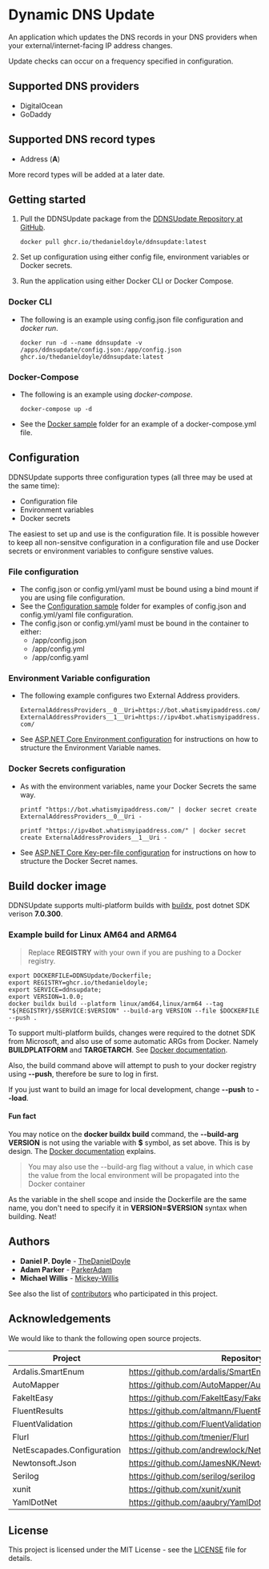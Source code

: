 # Dynamic DNS Update

An application which updates the DNS records in your DNS providers when your external/internet-facing IP address changes.

Update checks can occur on a frequency specified in configuration.

## Supported DNS providers

* DigitalOcean
* GoDaddy

## Supported DNS record types

* Address (**A**)

More record types will be added at a later date.

## Getting started

1. Pull the DDNSUpdate package from the [DDNSUpdate Repository at GitHub](https://github.com/users/TheDanielDoyle/packages/container/package/ddnsupdate).

    ``docker pull ghcr.io/thedanieldoyle/ddnsupdate:latest``

2. Set up configuration using either config file, environment variables or Docker secrets.

3. Run the application using either Docker CLI or Docker Compose.

### Docker CLI

* The following is an example using config.json file configuration and *docker run*.

    ``docker run -d --name ddnsupdate -v /apps/ddnsupdate/config.json:/app/config.json ghcr.io/thedanieldoyle/ddnsupdate:latest``

### Docker-Compose

* The following is an example using *docker-compose*.

    ``docker-compose up -d``

* See the [Docker sample](https://github.com/TheDanielDoyle/DDNSUpdate/tree/master/samples/) folder for an example of a docker-compose.yml file.

## Configuration

DDNSUpdate supports three configuration types (all three may be used at the same time):

* Configuration file
* Environment variables
* Docker secrets

The easiest to set up and use is the configuration file. It is possible however to keep all non-sensitve configuration in a configuration file and use Docker secrets or environment variables to configure senstive values.

### File configuration

* The config.json or config.yml/yaml must be bound using a bind mount if you are using file configuration.
* See the [Configuration sample](https://github.com/TheDanielDoyle/DDNSUpdate/tree/master/samples/Configuration) folder for examples of config.json and config.yml/yaml file configuration.
* The config.json or config.yml/yaml must be bound in the container to either:
  * /app/config.json
  * /app/config.yml
  * /app/config.yaml

### Environment Variable configuration

* The following example configures two External Address providers.

    ``ExternalAddressProviders__0__Uri=https://bot.whatismyipaddress.com/``
    ``ExternalAddressProviders__1__Uri=https://ipv4bot.whatismyipaddress.com/``

* See [ASP.NET Core Environment configuration](https://docs.microsoft.com/en-us/aspnet/core/fundamentals/configuration/?view=aspnetcore-3.1#environment-variables) for instructions on how to structure the Environment Variable names.

### Docker Secrets configuration

* As with the environment variables, name your Docker Secrets the same way.

    ``printf "https://bot.whatismyipaddress.com/" | docker secret create ExternalAddressProviders__0__Uri -``

    ``printf "https://ipv4bot.whatismyipaddress.com/" | docker secret create ExternalAddressProviders__1__Uri -``

* See [ASP.NET Core Key-per-file configuration](https://docs.microsoft.com/en-us/aspnet/core/fundamentals/configuration/?view=aspnetcore-3.1#key-per-file-configuration-provider) for instructions on how to structure the Docker Secret names.

## Build docker image

DDNSUpdate supports multi-platform builds with [buildx](https://docs.docker.com/engine/reference/commandline/buildx/), post dotnet SDK verison **7.0.300**.

### Example build for Linux AM64 and ARM64

> Replace **REGISTRY** with your own if you are pushing to a Docker registry.

```shell
export DOCKERFILE=DDNSUpdate/Dockerfile;
export REGISTRY=ghcr.io/thedanieldoyle;
export SERVICE=ddnsupdate;
export VERSION=1.0.0;
docker buildx build --platform linux/amd64,linux/arm64 --tag "${REGISTRY}/$SERVICE:$VERSION" --build-arg VERSION --file $DOCKERFILE --push .
```
To support multi-platform builds, changes were required to the dotnet SDK from Microsoft, and also use of some automatic ARGs from Docker. Namely **BUILDPLATFORM** and **TARGETARCH**. See [Docker documentation](https://docs.docker.com/engine/reference/builder/#automatic-platform-args-in-the-global-scope). 

Also, the build command above will attempt to push to your docker registry using **--push**, therefore be sure to log in first.

If you just want to build an image for local development, change **--push** to **--load**.

#### Fun fact

You may notice on the **docker buildx build** command, the **--build-arg VERSION** is not using the variable with **$** symbol, as set above. This is by design. The [Docker documentation](https://docs.docker.com/engine/reference/commandline/build/#build-arg) explains.

> You may also use the --build-arg flag without a value, in which case the value from the local environment will be propagated into the Docker container

As the variable in the shell scope and inside the Dockerfile are the same name, you don't need to specify it in **VERSION=$VERSION** syntax when building. Neat!

## Authors

* **Daniel P. Doyle** - [TheDanielDoyle](https://github.com/TheDanielDoyle/)
* **Adam Parker** - [ParkerAdam](https://github.com/parkeradam/)
* **Michael Willis** - [Mickey-Willis](https://github.com/mickey-willis/)

See also the list of [contributors](https://github.com/TheDanielDoyle/DDNSUpdate/contributors) who participated in this project.

## Acknowledgements

We would like to thank the following open source projects.

| Project                    | Repository                                               | License                                                                                 |
| -------------------------- | -------------------------------------------------------- | --------------------------------------------------------------------------------------- |
| Ardalis.SmartEnum          | https://github.com/ardalis/SmartEnum                     | [LICENSE](https://github.com/ardalis/SmartEnum/blob/master/LICENSE)                     |
| AutoMapper                 | https://github.com/AutoMapper/AutoMapper                 | [LICENSE](https://github.com/AutoMapper/AutoMapper/blob/master/LICENSE.txt)             |
| FakeItEasy                 | https://github.com/FakeItEasy/FakeItEasy                 | [LICENSE](https://github.com/FakeItEasy/FakeItEasy/blob/master/License.txt)             |
| FluentResults              | https://github.com/altmann/FluentResults                 | [LICENSE](https://github.com/altmann/FluentResults/blob/master/LICENSE)                 |
| FluentValidation           | https://github.com/FluentValidation/FluentValidation     | [LICENSE](https://github.com/FluentValidation/FluentValidation/blob/master/License.txt) |
| Flurl                      | https://github.com/tmenier/Flurl                         | [LICENSE](https://github.com/tmenier/Flurl/blob/dev/LICENSE)                            |
| NetEscapades.Configuration | https://github.com/andrewlock/NetEscapades.Configuration | [LICENSE](https://github.com/andrewlock/NetEscapades.Configuration/blob/master/LICENSE) |
| Newtonsoft.Json            | https://github.com/JamesNK/Newtonsoft.Json               | [LICENSE](https://github.com/JamesNK/Newtonsoft.Json/blob/master/LICENSE.md)            |
| Serilog                    | https://github.com/serilog/serilog                       | [LICENSE](https://github.com/serilog/serilog/blob/dev/LICENSE)                          |
| xunit                      | https://github.com/xunit/xunit                           | [LICENSE](https://github.com/xunit/xunit/blob/main/LICENSE)                             |
| YamlDotNet                 | https://github.com/aaubry/YamlDotNet                     | [LICENSE](https://github.com/aaubry/YamlDotNet/blob/master/LICENSE.txt)                 |

## License

This project is licensed under the MIT License - see the [LICENSE](LICENSE.md) file for details.
